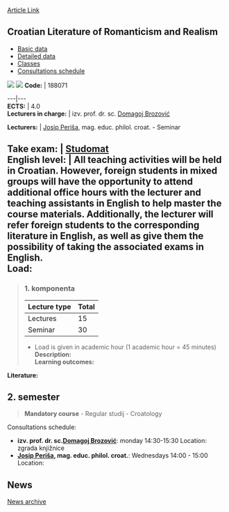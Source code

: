 [Article Link](https://www.fhs.hr/en/course/clorar)

## Croatian Literature of Romanticism and Realism
  * [Basic data](https://www.fhs.hr/en/course/clorar#v1id-523754_986105_1_0 "Basic data")
  * [Detailed data](https://www.fhs.hr/en/course/clorar#v1id-523754_986105_1_1 "Detailed data")
  * [Classes](https://www.fhs.hr/en/course/clorar#v1id-523754_986105_1_2 "Classes")
  * [Consultations schedule](https://www.fhs.hr/en/course/clorar#v1id-523754_986105_1_3 "Consultations schedule")


[![](https://www.fhs.hr/img/flags/gif/hr.gif)](https://www.fhs.hr/predmet/hkrr_a) [![](https://www.fhs.hr/img/flags/gif/gb.gif)](https://www.fhs.hr/en/course/clorar)
**Code:** |  188071  
  
---|---  
**ECTS:** |  4.0   
**Lecturers in charge:** |  izv. prof. dr. sc. [Domagoj Brozović](https://www.fhs.hr/staff/domagoj.brozovic)   
  
**Lecturers:** |  [Josip Periša](https://www.fhs.hr/djelatnik/josip.perisa), mag. educ. philol. croat. - Seminar  
  
**Take exam:** |  [Studomat](http://www.isvu.hr/studomat)  
**English level:** |  All teaching activities will be held in Croatian. However, foreign students in mixed groups will have the opportunity to attend additional office hours with the lecturer and teaching assistants in English to help master the course materials. Additionally, the lecturer will refer foreign students to the corresponding literature in English, as well as give them the possibility of taking the associated exams in English.   
**Load:**  
---  
> ### 1. komponenta
> | Lecture type | Total  
> ---|---  
> Lectures | 15  
> Seminar | 30  
> * Load is given in academic hour (1 academic hour = 45 minutes)   
**Description:**  
> **Learning outcomes:**  

  
**Literature:**  

  
**2. semester**  
---  
> **Mandatory course** - Regular studij - Croatology  
>   
Consultations schedule: 
  * **izv. prof. dr. sc.[Domagoj Brozović](https://www.fhs.hr/staff/domagoj.brozovic)**: 
monday 14:30-15:30
Location: zgrada knjižnice 
  * **[Josip Periša](https://www.fhs.hr/djelatnik/josip.perisa), mag. educ. philol. croat.**: 
Wednesdays 14:00 - 15:00
Location: 


## News
[News archive](https://www.fhs.hr/en/course/clorar?@=215tl#news_114911 "News archive")

